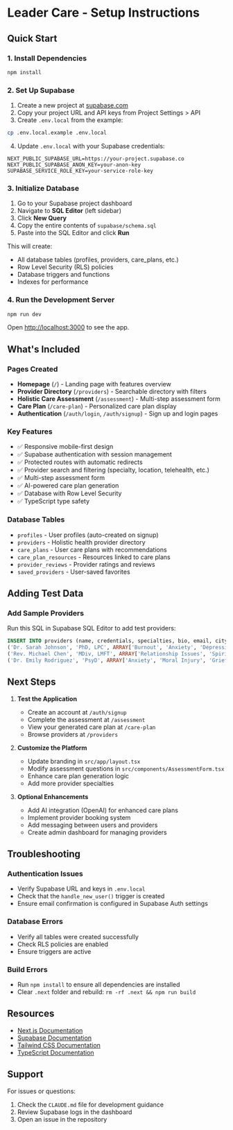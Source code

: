 # Leader Care - Setup Instructions

## Quick Start

### 1. Install Dependencies
```bash
npm install
```

### 2. Set Up Supabase

1. Create a new project at [supabase.com](https://supabase.com)
2. Copy your project URL and API keys from Project Settings > API
3. Create `.env.local` from the example:
```bash
cp .env.local.example .env.local
```

4. Update `.env.local` with your Supabase credentials:
```
NEXT_PUBLIC_SUPABASE_URL=https://your-project.supabase.co
NEXT_PUBLIC_SUPABASE_ANON_KEY=your-anon-key
SUPABASE_SERVICE_ROLE_KEY=your-service-role-key
```

### 3. Initialize Database

1. Go to your Supabase project dashboard
2. Navigate to **SQL Editor** (left sidebar)
3. Click **New Query**
4. Copy the entire contents of `supabase/schema.sql`
5. Paste into the SQL Editor and click **Run**

This will create:
- All database tables (profiles, providers, care_plans, etc.)
- Row Level Security (RLS) policies
- Database triggers and functions
- Indexes for performance

### 4. Run the Development Server

```bash
npm run dev
```

Open [http://localhost:3000](http://localhost:3000) to see the app.

## What's Included

### Pages Created
- **Homepage** (`/`) - Landing page with features overview
- **Provider Directory** (`/providers`) - Searchable directory with filters
- **Holistic Care Assessment** (`/assessment`) - Multi-step assessment form
- **Care Plan** (`/care-plan`) - Personalized care plan display
- **Authentication** (`/auth/login`, `/auth/signup`) - Sign up and login pages

### Key Features
- ✅ Responsive mobile-first design
- ✅ Supabase authentication with session management
- ✅ Protected routes with automatic redirects
- ✅ Provider search and filtering (specialty, location, telehealth, etc.)
- ✅ Multi-step assessment form
- ✅ AI-powered care plan generation
- ✅ Database with Row Level Security
- ✅ TypeScript type safety

### Database Tables
- `profiles` - User profiles (auto-created on signup)
- `providers` - Holistic health provider directory
- `care_plans` - User care plans with recommendations
- `care_plan_resources` - Resources linked to care plans
- `provider_reviews` - Provider ratings and reviews
- `saved_providers` - User-saved favorites

## Adding Test Data

### Add Sample Providers

Run this SQL in Supabase SQL Editor to add test providers:

```sql
INSERT INTO providers (name, credentials, specialties, bio, email, city, state, telehealth_available, faith_based, accepting_new_clients) VALUES
('Dr. Sarah Johnson', 'PhD, LPC', ARRAY['Burnout', 'Anxiety', 'Depression'], 'Specializing in burnout and compassion fatigue with 15+ years experience working with ministry leaders.', 'sarah.johnson@example.com', 'Nashville', 'TN', true, true, true),
('Rev. Michael Chen', 'MDiv, LMFT', ARRAY['Relationship Issues', 'Spiritual Crisis', 'Work-Life Balance'], 'Faith-integrated counseling for ministry leaders and their families.', 'michael.chen@example.com', 'Austin', 'TX', true, true, true),
('Dr. Emily Rodriguez', 'PsyD', ARRAY['Anxiety', 'Moral Injury', 'Grief/Loss'], 'Trauma-informed care with understanding of unique ministry pressures.', 'emily.rodriguez@example.com', 'Chicago', 'IL', false, false, true);
```

## Next Steps

1. **Test the Application**
   - Create an account at `/auth/signup`
   - Complete the assessment at `/assessment`
   - View your generated care plan at `/care-plan`
   - Browse providers at `/providers`

2. **Customize the Platform**
   - Update branding in `src/app/layout.tsx`
   - Modify assessment questions in `src/components/AssessmentForm.tsx`
   - Enhance care plan generation logic
   - Add more provider specialties

3. **Optional Enhancements**
   - Add AI integration (OpenAI) for enhanced care plans
   - Implement provider booking system
   - Add messaging between users and providers
   - Create admin dashboard for managing providers

## Troubleshooting

### Authentication Issues
- Verify Supabase URL and keys in `.env.local`
- Check that the `handle_new_user()` trigger is created
- Ensure email confirmation is configured in Supabase Auth settings

### Database Errors
- Verify all tables were created successfully
- Check RLS policies are enabled
- Ensure triggers are active

### Build Errors
- Run `npm install` to ensure all dependencies are installed
- Clear `.next` folder and rebuild: `rm -rf .next && npm run build`

## Resources

- [Next.js Documentation](https://nextjs.org/docs)
- [Supabase Documentation](https://supabase.com/docs)
- [Tailwind CSS Documentation](https://tailwindcss.com/docs)
- [TypeScript Documentation](https://www.typescriptlang.org/docs)

## Support

For issues or questions:
1. Check the `CLAUDE.md` file for development guidance
2. Review Supabase logs in the dashboard
3. Open an issue in the repository
